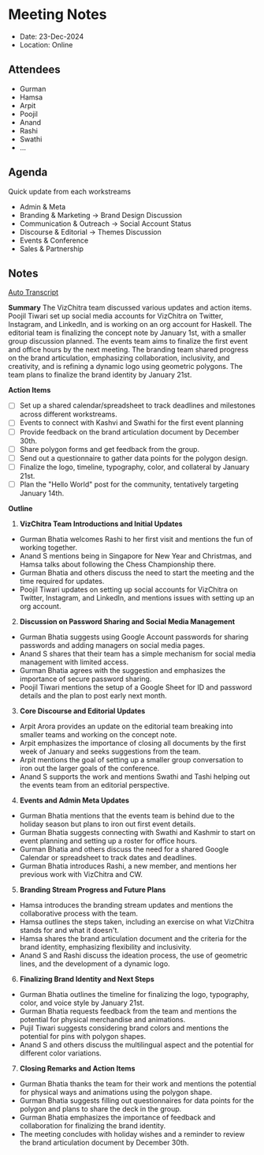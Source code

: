 # Meeting Notes

- Date: 23-Dec-2024
- Location: Online

## Attendees

- Gurman 
- Hamsa 
- Arpit 
- Poojil
- Anand 
- Rashi
- Swathi
- ...

## Agenda

Quick update from each workstreams
- Admin & Meta
- Branding & Marketing -> Brand Design Discussion
- Communication & Outreach -> Social Account Status
- Discourse & Editorial -> Themes Discussion
- Events & Conference 
- Sales & Partnership

## Notes

[Auto Transcript](https://otter.ai/u/xf48ZQa3Jrw8i5xSGXNdA4Jp_6c?view=transcript&tab=chat)

**Summary**
The VizChitra team discussed various updates and action items. Poojil Tiwari set up social media accounts for VizChitra on Twitter, Instagram, and LinkedIn, and is working on an org account for Haskell. The editorial team is finalizing the concept note by January 1st, with a smaller group discussion planned. The events team aims to finalize the first event and office hours by the next meeting. The branding team shared progress on the brand articulation, emphasizing collaboration, inclusivity, and creativity, and is refining a dynamic logo using geometric polygons. The team plans to finalize the brand identity by January 21st.

**Action Items**

- [ ] Set up a shared calendar/spreadsheet to track deadlines and milestones across different workstreams.
- [ ] Events to connect with Kashvi and Swathi for the first event planning
- [ ] Provide feedback on the brand articulation document by December 30th.
- [ ] Share polygon forms and get feedback from the group.
- [ ] Send out a questionnaire to gather data points for the polygon design.
- [ ] Finalize the logo, timeline, typography, color, and collateral by January 21st.
- [ ] Plan the "Hello World" post for the community, tentatively targeting January 14th.

**Outline**

1. **VizChitra Team Introductions and Initial Updates**
- Gurman Bhatia welcomes Rashi to her first visit and mentions the fun of working together.
- Anand S mentions being in Singapore for New Year and Christmas, and Hamsa talks about following the Chess Championship there.
- Gurman Bhatia and others discuss the need to start the meeting and the time required for updates.
- Poojil Tiwari updates on setting up social accounts for VizChitra on Twitter, Instagram, and LinkedIn, and mentions issues with setting up an org account.

2. **Discussion on Password Sharing and Social Media Management**
- Gurman Bhatia suggests using Google Account passwords for sharing passwords and adding managers on social media pages.
- Anand S shares that their team has a simple mechanism for social media management with limited access.
- Gurman Bhatia agrees with the suggestion and emphasizes the importance of secure password sharing.
- Poojil Tiwari mentions the setup of a Google Sheet for ID and password details and the plan to post early next month.

3. **Core Discourse and Editorial Updates**
- Arpit Arora provides an update on the editorial team breaking into smaller teams and working on the concept note.
- Arpit emphasizes the importance of closing all documents by the first week of January and seeks suggestions from the team.
- Arpit mentions the goal of setting up a smaller group conversation to iron out the larger goals of the conference.
- Anand S supports the work and mentions Swathi and Tashi helping out the events team from an editorial perspective.

4. **Events and Admin Meta Updates**
- Gurman Bhatia mentions that the events team is behind due to the holiday season but plans to iron out first event details.
- Gurman Bhatia suggests connecting with Swathi and Kashmir to start on event planning and setting up a roster for office hours.
- Gurman Bhatia and others discuss the need for a shared Google Calendar or spreadsheet to track dates and deadlines.
- Gurman Bhatia introduces Rashi, a new member, and mentions her previous work with VizChitra and CW.

5. **Branding Stream Progress and Future Plans**
- Hamsa introduces the branding stream updates and mentions the collaborative process with the team.
- Hamsa outlines the steps taken, including an exercise on what VizChitra stands for and what it doesn't.
- Hamsa shares the brand articulation document and the criteria for the brand identity, emphasizing flexibility and inclusivity.
- Anand S and Rashi discuss the ideation process, the use of geometric lines, and the development of a dynamic logo.

6. **Finalizing Brand Identity and Next Steps**
- Gurman Bhatia outlines the timeline for finalizing the logo, typography, color, and voice style by January 21st.
- Gurman Bhatia requests feedback from the team and mentions the potential for physical merchandise and animations.
- Pujil Tiwari suggests considering brand colors and mentions the potential for pins with polygon shapes.
- Anand S and others discuss the multilingual aspect and the potential for different color variations.

7. **Closing Remarks and Action Items**
- Gurman Bhatia thanks the team for their work and mentions the potential for physical ways and animations using the polygon shape.
- Gurman Bhatia suggests filling out questionnaires for data points for the polygon and plans to share the deck in the group.
- Gurman Bhatia emphasizes the importance of feedback and collaboration for finalizing the brand identity.
- The meeting concludes with holiday wishes and a reminder to review the brand articulation document by December 30th.